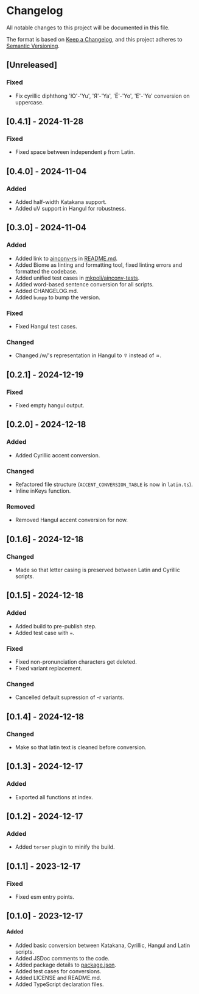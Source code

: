 # Changelog

All notable changes to this project will be documented in this file.

The format is based on [Keep a Changelog](https://keepachangelog.com/en/1.1.0/),
and this project adheres to [Semantic Versioning](https://semver.org/spec/v2.0.0.html).

## [Unreleased]

### Fixed

- Fix cyrillic diphthong 'Ю'-'Yu', 'Я'-'Ya', 'Ё'-'Yo', 'Е'-'Ye' conversion on uppercase.

## [0.4.1] - 2024-11-28

### Fixed

- Fixed space between independent `p` from Latin.

## [0.4.0] - 2024-11-04

### Added

- Added half-width Katakana support.
- Added uV support in Hangul for robustness.

## [0.3.0] - 2024-11-04

### Added

- Added link to [ainconv-rs](https://github.com/mkpoli/ainconv-rs) in [README.md](README.md).
- Added Biome as linting and formatting tool, fixed linting errors and formatted the codebase.
- Added unified test cases in [mkpoli/ainconv-tests](https://github.com/mkpoli/ainconv-tests).
- Added word-based sentence conversion for all scripts.
- Added CHANGELOG.md.
- Added `bumpp` to bump the version.

### Fixed

- Fixed Hangul test cases.

### Changed

- Changed /w/'s representation in Hangul to `ㅱ` instead of `ㅍ`.

## [0.2.1] - 2024-12-19

### Fixed

- Fixed empty hangul output.

## [0.2.0] - 2024-12-18

### Added

- Added Cyrillic accent conversion.

### Changed

- Refactored file structure (`ACCENT_CONVERSION_TABLE` is now in `latin.ts`).
- Inline inKeys function.

### Removed

- Removed Hangul accent conversion for now.

## [0.1.6] - 2024-12-18

### Changed

- Made so that letter casing is preserved between Latin and Cyrillic scripts.

## [0.1.5] - 2024-12-18

### Added

- Added build to pre-publish step.
- Added test case with `=`.

### Fixed

- Fixed non-pronunciation characters get deleted.
- Fixed variant replacement.

### Changed

- Cancelled default supression of -r variants.

## [0.1.4] - 2024-12-18

### Changed

- Make so that latin text is cleaned before conversion.

## [0.1.3] - 2024-12-17

### Added

- Exported all functions at index.

## [0.1.2] - 2024-12-17

### Added

- Added `terser` plugin to minify the build.

## [0.1.1] - 2023-12-17

### Fixed

- Fixed esm entry points.

## [0.1.0] - 2023-12-17

#### Added

- Added basic conversion between Katakana, Cyrillic, Hangul and Latin scripts.
- Added JSDoc comments to the code.
- Added package details to [package.json](package.json).
- Added test cases for conversions.
- Added LICENSE and README.md.
- Added TypeScript declaration files.

